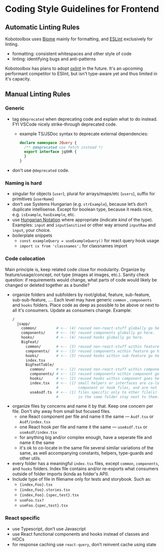 Coding Style Guidelines for Frontend
=======================================




Automatic Linting Rules
---------------------------------------

Kobotoolbox uses [Biome](https://biomejs.dev/) mainly for formatting, and [ESLint](https://typescript-eslint.io/) exclusively for linting.
- formatting: consistent whitespaces and other style of code
- linting: identifying bugs and anti-patterns

Kobotoolbox has plans to adopt [oxlint](https://oxc.rs/docs/guide/usage/linter.html) in the future. It's an upcoming performant competitor to ESlint, but isn't type-aware yet and thus limited in it's capacity.




Manual Linting Rules
---------------------------------------


### Generic

- tag `@deprecated` when deprecating code and explain what to do instead. FYI VSCode nicely strike-through deprecated code.
  - example TS/JSDoc syntax to deprecate external dependencies:
    ```ts
    declare namespace JQuery {
      /** @deprecated use fetch instead */
      export interface jqXHR {
      }
    }
    ```

- don't use `@deprecated` code.


### Naming is hard

- singular for objects (`user`), plural for arrays/maps/etc (`users`), suffix for primitives (`userName`)
- don’t use Systems Hungarian (e.g. `strExample`), because let’s don’t duplicate intellisense. Except for boolean type, because it reads nice, e.g. `isExample`, `hasExample`, etc.
- use [Hungarian Notation](https://www.joelonsoftware.com/2005/05/11/making-wrong-code-look-wrong/) where appropriate (indicate *kind* of the type). Examples: `input` and `inputSanitized` or other way around `inputRaw` and `input`, your choice.
- boilerplate snippets
  - `const exampleQuery = useExampleQuery()` for react query hook usage
  - `import cx from 'classnames';` for classnames import



[^1]: example TS/JSDoc magic to deprecate dependencies:



### Code colocation

Main principle is, keep related code close for modularity. Organize by feature/usage/concept, not type (images at images, etc.). Sanity check question: if requirements would change, what parts of code would likely be changed or deleted together as a bundle?

- organize folders and subfolders by root/global, feature, sub-feature, sub-sub-feature, …. Each level may have generic `common` , `components` and `hooks` folders. Place code as deep as possible to be above or next to all it's consumers. Update as consumers change. Example:
  ```bash
  /
    jsapp/
      common/         # <-- (4) reused non-react-stuff globally go here.
      components/     # <-- (4) reused components globally go here.
      hooks/          # <-- (4) reused hooks globally go here.
      BigFeat/
        common/       # <-- (3) reused non-react-stuff within feature go here.
        components/   # <-- (3) reused components within feature go here.
        hooks/        # <-- (3) reused hooks within sub-feature go here.
        index.tsx
        BigFeatTable/
          common/     # <-- (2) reused non-react-stuff within component goes here.
          components/ # <-- (2) reused components within component goes here.
          hooks/      # <-- (2) reused hooks within component goes here.
          index.tsx   # <-- (1) small helpers or interfaces are co-located inside
                      #         component or hook files, and are not exported.
          useAsdf.ts  # <-- (1) files specific only to other file(s)
                      #         in the same folder stay next to them.
  ```
- organize files by concerns and name it by that. Keep one concern per file. Don't shy away from small but focused files.
     -   one React component per file and name it the same — `Asdf.tsx` or `Asdf/index.tsx`
     -   one React hook per file and name it the same — `useAsdf.tsx` or `useAsdf/index.tsx`
     -   for anything big and/or complex enough, have a seperate file and name it the same
     -   it's ok to co-locate in the same file several similar variations of the same, as well accompanying constants, helpers, type-guards and other utils.
- every folder has a meaningful `index.tsx` files, except `common`, `components`, and `hooks` folders. Index file contains and/or re-exports what consumers outside of folder imports (kinda as folder's API).
- Include type of file in filename only for tests and storybook. Such as:
    - `{index,Foo}.tsx`
    - `{index,Foo}.stories.tsx`
    - `{index,Foo}.{spec,test}.tsx`
    - `useFoo.tsx?`
    - `useFoo.{spec,test}.tsx`


### React specific

- use Typescript, don’t use Javascript
- use React functional components and hooks instead of classes and HOCs
- for response caching use `react-query`, don’t reinvent cache using state


